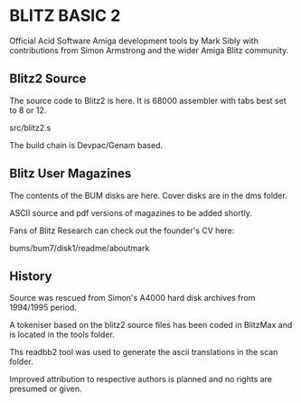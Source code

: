 # BLITZ BASIC 2

Official Acid Software Amiga development tools by Mark Sibly with contributions from Simon Armstrong and the wider Amiga Blitz community.

## Blitz2 Source

The source code to Blitz2 is here. It is 68000 assembler with tabs best set to 8 or 12.

src/blitz2.s

The build chain is Devpac/Genam based.

## Blitz User Magazines

The contents of the BUM disks are here. Cover disks are in the dms folder.

ASCII source and pdf versions of magazines to be added shortly.

Fans of Blitz Research can check out the founder's CV here:

bums/bum7/disk1/readme/aboutmark

## History

Source was rescued from Simon's A4000 hard disk archives from 1994/1995 period.

A tokeniser based on the blitz2 source files has been coded in BlitzMax and is located in the tools folder.

Ths readbb2 tool was used to generate the ascii translations in the scan folder.

Improved attribution to respective authors is planned and no rights are presumed or given.

